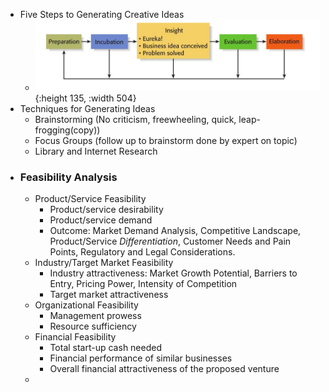 - Five Steps to Generating Creative Ideas
	- ![image.png](../assets/image_1740333534229_0.png){:height 135, :width 504}
- Techniques for Generating Ideas
	- Brainstorming (No criticism, freewheeling, quick, leap-frogging(copy))
	- Focus Groups (follow up to brainstorm done by expert on topic)
	- Library and Internet Research
- ### Feasibility Analysis
	- Product/Service Feasibility
		- Product/service desirability
		- Product/service demand
		- Outcome: Market Demand Analysis, Competitive Landscape, Product/Service _Differentiation_, Customer Needs and Pain Points, Regulatory and Legal Considerations.
	- Industry/Target Market Feasibility
		- Industry attractiveness: Market Growth Potential, Barriers to Entry, Pricing Power, Intensity of Competition
		- Target market attractiveness
	- Organizational Feasibility
		- Management prowess
		- Resource sufficiency
	- Financial Feasibility
		- Total start-up cash needed
		- Financial performance of similar businesses
		- Overall financial attractiveness of the proposed venture
	-